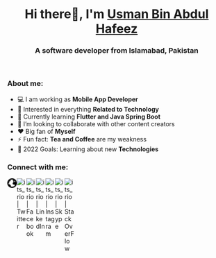 <h1 align="center">Hi there👋, I'm <a href="https://usmanch036.wixsite.com/usmanbinabdulhafeez">Usman Bin Abdul Hafeez</a></h1>

<h3 align="center">A software developer from Islamabad, Pakistan</h3>

<br />

### About me:

-   :computer: I am working as **Mobile App Developer**
-   :monocle_face: Interested in everything **Related to Technology**
-   :seedling: Currently learning **Flutter and Java Spring Boot**
-   👯 I’m looking to collaborate with other content creators
-   :heart: Big fan of **Myself**
-   ⚡ Fun fact: **Tea and Coffee** are my weakness
-   🥅 2022 Goals: Learning about new **Technologies**


### Connect with me:

[<img align="left" alt="its_rio | Website" width="22px" src="https://raw.githubusercontent.com/iconic/open-iconic/master/svg/globe.svg" />][website]
[<img align="left" alt="its_rio | Twitter" width="22px" src="https://cdn.jsdelivr.net/npm/simple-icons@v3/icons/twitter.svg" />][twitter]
[<img align="left" alt="its_rio | Facebook" width="22px" src="https://cdn.jsdelivr.net/npm/simple-icons@v3/icons/facebook.svg" />][facebook]
[<img align="left" alt="its_rio | LinkedIn" width="22px" src="https://cdn.jsdelivr.net/npm/simple-icons@v3/icons/linkedin.svg" />][linkedin]
[<img align="left" alt="its_rio | Instagram" width="22px" src="https://cdn.jsdelivr.net/npm/simple-icons@v3/icons/instagram.svg" />][instagram]
[<img align="left" alt="its_rio | Skype" width="22px" src="https://cdn.jsdelivr.net/npm/simple-icons@v3/icons/skype.svg" />][skype]
[<img align="left" alt="its_rio | StackOverFlow" width="22px" src="https://cdn.jsdelivr.net/npm/simple-icons@v3/icons/stackoverflow.svg" />][stackoverflow]

<br />

[website]: https://usmanch036.wixsite.com/usmanbinabdulhafeez
[twitter]: https://twitter.com/itx_rio
[facebook]: https://www.facebook.com/usman.hafeez.906
[instagram]: https://instagram.com/itx_rio
[linkedin]: https://www.linkedin.com/in/usman-bin-abdul-hafeez-9ba639140
[skype]: https://join.skype.com/invite/av5CDstVpocx
[stackoverflow]: https://stackoverflow.com/users/17023944/usman-bin-abdul-hafeez

